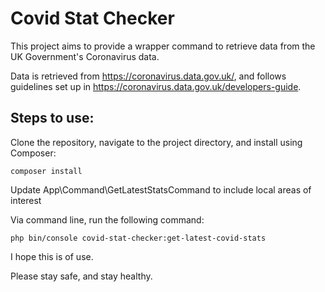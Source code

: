 Covid Stat Checker
===========================

This project aims to provide a wrapper command to retrieve data from the UK Government's Coronavirus data.

Data is retrieved from https://coronavirus.data.gov.uk/, and follows guidelines set up in https://coronavirus.data.gov.uk/developers-guide. 

Steps to use:
--------------

Clone the repository, navigate to the project directory, and install using Composer:

```
composer install
```

Update App\Command\GetLatestStatsCommand to include local areas of interest

Via command line, run the following command:

```
php bin/console covid-stat-checker:get-latest-covid-stats
```

I hope this is of use.

Please stay safe, and stay healthy.
